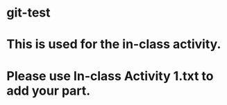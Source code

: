 # git-test
# This is used for the in-class activity.
# Please use In-class Activity 1.txt to add your part.
